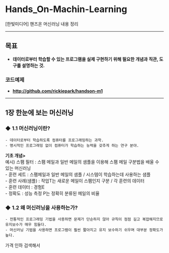 # Hands_On-Machin-Learning
[한빛미디어] 핸즈온 머신러닝 내용 정리
<br><hr><bt>
## 목표
- **데이터로부터 학습할 수 있는 프로그램을 실제 구현하기 위해 필요한 개념과 직관, 도구를 설명하는 것.**
### 코드예제
- **http://github.com/rickiepark/handson-m1**
<hr>

## 1장 한눈에 보는 머신러닝
	
### ◆ 1.1 머신러닝이란?
    - 데이터로부터 학습하도록 컴퓨터를 프로그래밍하는 과학.
    - 명시적인 프로그래밍 없이 컴퓨터가 학습하는 능력을 갖추게 하는 연구 분야.
    
   **기초 개념>**<br>
	 예시) 스팸 필터 : 스팸 메일과 일반 메일의 샘플을 이용해 스팸 메일 구분법을 배울 수 있는 머신러닝<br>
	      - 훈련 세트 : 스팸메일과 일반 메일의 샘플 / 시스템이 학습하는데 사용하는 샘플<br>
	      - 훈련 사례(샘플) : 작업T는 새로운 메일이 스팸인지 구분 / 각 훈련의 데이터<br>
	      - 훈련 데이터 : 경험E<br>
	      - 정확도 : 성능 측정 P는 정확히 분류된 메일의 비율<br>
	      
### ◆ 1.2 왜 머신러닝을 사용하는가?
    - 전통적인 프로그래밍 기법을 사용하면 문제가 단순하지 않아 규칙이 점점 길고 복잡해지므로 유지보수가 매우 힘들다.
    - 머신러닝 기법을 사용하면 프로그램이 훨씬 짧아지고 유지 보수하기 쉬우며 대부분 정확도가 높다.

가격 인하 검색해서 
